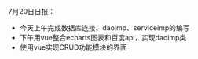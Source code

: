 7月20日日报：

- 今天上午完成数据库连接、daoimp、serviceimp的编写
- 下午用vue整合echarts图表和百度api，实现daoimp类
- 使用vue实现CRUD功能模块的界面